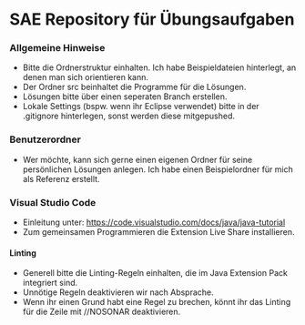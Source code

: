 # SAE Repository für Übungsaufgaben

### Allgemeine Hinweise

- Bitte die Ordnerstruktur einhalten. Ich habe Beispieldateien hinterlegt, an denen man sich orientieren kann.
- Der Ordner src beinhaltet die Programme für die Lösungen.
- Lösungen bitte über einen seperaten Branch erstellen.
- Lokale Settings (bspw. wenn ihr Eclipse verwendet) bitte in der .gitignore hinterlegen, sonst werden diese mitgepushed.

### Benutzerordner

- Wer möchte, kann sich gerne einen eigenen Ordner für seine persönlichen Lösungen anlegen. Ich habe einen Beispielordner für mich als Referenz erstellt.

### Visual Studio Code

- Einleitung unter: https://code.visualstudio.com/docs/java/java-tutorial
- Zum gemeinsamen Programmieren die Extension Live Share installieren.

#### Linting

- Generell bitte die Linting-Regeln einhalten, die im Java Extension Pack integriert sind.
- Unnötige Regeln deaktivieren wir nach Absprache.
- Wenn ihr einen Grund habt eine Regel zu brechen, könnt ihr das Linting für die Zeile mit //NOSONAR deaktivieren.